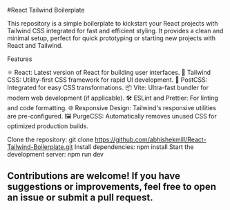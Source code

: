 #React Tailwind Boilerplate

This repository is a simple boilerplate to kickstart your React projects with Tailwind CSS integrated for fast and efficient styling. It provides a clean and minimal setup, perfect for quick prototyping or starting new projects with React and Tailwind.

Features

⚛️ React: Latest version of React for building user interfaces.
🎨 Tailwind CSS: Utility-first CSS framework for rapid UI development.
🚀 PostCSS: Integrated for easy CSS transformations.
📦 Vite: Ultra-fast bundler for modern web development (if applicable).
🛠 ESLint and Prettier: For linting and code formatting.
🌐 Responsive Design: Tailwind's responsive utilities are pre-configured.
🖼 PurgeCSS: Automatically removes unused CSS for optimized production builds.

Clone the repository:
git clone https://github.com/abhishekmill/React-Tailwind-Boilerplate.git
Install dependencies:
npm install
Start the development server:
npm run dev

## Contributions are welcome! If you have suggestions or improvements, feel free to open an issue or submit a pull request.

